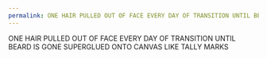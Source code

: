 ```yaml
---
permalink: ONE HAIR PULLED OUT OF FACE EVERY DAY OF TRANSITION UNTIL BEARD IS…
---
```

ONE HAIR PULLED OUT OF FACE EVERY DAY OF TRANSITION UNTIL BEARD IS GONE 
SUPERGLUED ONTO CANVAS LIKE TALLY MARKS